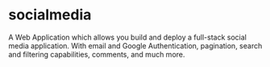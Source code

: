 # socialmedia
A Web Application which allows you build and deploy a full-stack social media application. With email and Google Authentication, pagination, search and filtering capabilities, comments, and much more.
